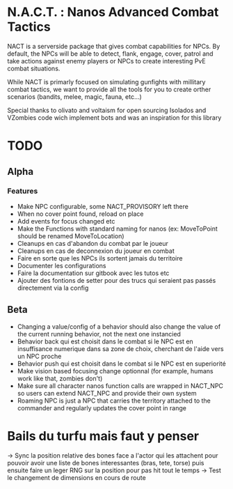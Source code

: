 # N.A.C.T. : Nanos Advanced Combat Tactics

NACT is a serverside package that gives combat capabilities for NPCs.
By default, the NPCs will be able to detect, flank, engage, cover, patrol and take actions against enemy players or NPCs to create interesting PvE combat situations.

While NACT is primarly focused on simulating gunfights with millitary combat tactics, we want to provide all the tools for you to create orther scenarios 
(bandits, melee, magic, fauna, etc...)

Special thanks to olivato and voltaism for open sourcing Isolados and VZombies code wich implement bots and was an inspiration for this library

# TODO

## Alpha

### Features
- Make NPC configurable, some NACT_PROVISORY left there
- When no cover point found, reload on place
- Add events for focus changed etc
- Make the Functions with standard naming for nanos (ex: MoveToPoint should be renamed MoveToLocation)
- Cleanups en cas d'abandon du combat par le joueur
- Cleanups en cas de deconnexion du joueur en combat
- Faire en sorte que les NPCs ils sortent jamais du territoire
- Documenter les configurations
- Faire la documentation sur gitbook avec les tutos etc
- Ajouter des fontions de setter pour des trucs qui seraient pas passés directement via la config


## Beta
- Changing a value/config of a behavior should also change the value of the current running behavior, not the next one instancied
- Behavior back qui est choisit dans le combat si le NPC est en insuffisance numerique dans sa zone de choix, cherchant de l'aide vers un NPC proche
- Behavior push qui est choisit dans le combat si le NPC est en superiorité
- Make vision based focusing change optionnal (for example, humans work like that, zombies don't)
- Make sure all character nanos function calls are wrapped in NACT_NPC so users can extend NACT_NPC and provide their own system
- Roaming NPC is just a NPC that carries the territory attached to the commander and regularly updates the cover point in range

# Bails du turfu mais faut y penser

-> Sync la position relative des bones face a l'actor qui les attachent pour pouvoir avoir une liste de bones interessantes (bras, tete, torse) puis ensuite faire un leger RNG sur la position pour pas hit tout le temps
-> Test le changement de dimensions en cours de route